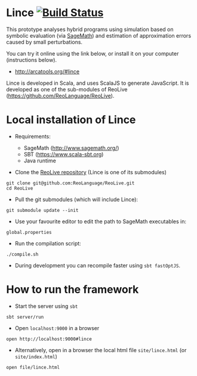 Lince [![Build Status](https://travis-ci.org/arcalab/lince.svg?branch=master)](https://travis-ci.org/arcalab/lince)
========================

This prototype analyses hybrid programs using simulation based on symbolic evaluation (via [SageMath](http://www.sagemath.org/)) and estimation of approximation errors caused by small perturbations.

You can try it online using the link below, or install it on your computer (instructions below).
  * http://arcatools.org/#lince

Lince is developed in Scala, and uses ScalaJS to generate JavaScript.
It is developed as one of the sub-modules of ReoLive (https://github.com/ReoLanguage/ReoLive).


Local installation of Lince
==============
* Requirements:
    - SageMath (http://www.sagemath.org/)
    - SBT (https://www.scala-sbt.org)
    - Java runtime

* Clone the [ReoLive repository](https://github.com/ReoLanguage/ReoLive) (Lince is one of its submodules)

```
git clone git@github.com:ReoLanguage/ReoLive.git
cd ReoLive
```

* Pull the git submodules (which will include Lince):

```
git submodule update --init
```

* Use your favourite editor to edit the path to SageMath executables in:

```
global.properties
```

* Run the compilation script:

```
./compile.sh
```

* During development you can recompile faster using `sbt fastOptJS`.


How to run the framework
=====

* Start the server using `sbt`

```
sbt server/run
``` 

*  Open `localhost:9000` in a browser

```
open http://localhost:9000#lince
```

* Alternatively, open in a browser the local html file `site/lince.html` (or `site/index.html`)

```
open file/lince.html
```
